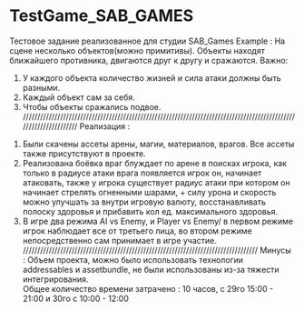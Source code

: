 # TestGame_SAB_GAMES
 Тестовое задание реализованное для студии SAB_Games
 Example : 
На сцене несколько объектов(можно примитивы). Объекты находят ближайшего противника, двигаются друг к другу и сражаются. 
Важно:
   1. У каждого объекта количество жизней и сила атаки должны быть разными.
   2. Каждый объект сам за себя. 
   3. Чтобы объекты сражались подвое. 
   //////////////////////////////////////////////////////////////////////////////////////////////////////////////////
   Реализация : 
   1) Были скачены ассеты арены, магии, материалов, врагов. Все ассеты также присутствуют в проекте.
   2) Реализована боёвка враг блуждает по арене в поисках игрока, как только в радиусе атаки врага появляется игрок он, начинает атаковать, также у игрока существует радиус атаки при котором он начинает стрелять огненными шарами, + силу урона и скорость можно улучшать за внутри игровую валюту, восстанавливать полоску здоровья и прибавить кол ед. максимального здоровья. 
   3) В игре два режима AI vs Enemy, и Player vs Enemy/ в первом режиме игрок наблюдает все от третьего лица, во втором режиме непосредственно сам принимает в игре участие.
   //////////////////////////////////////////////////////////////////////////////////
   Минусы : Объем проекта, можно было использовать технологии addressables и assetbundle, не были использованы из-за тяжести интегрирования.  
   Общее количество времени затрачено : 10 часов, с 29го 15:00 - 21:00 и 30го с 10:00 - 12:00
   
   
